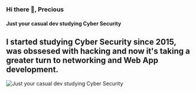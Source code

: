 ### Hi there 👋, Precious
#### Just your casual dev studying Cyber Security


<h2>I started studying Cyber Security since 2015, was obssesed with hacking and now it's taking a greater turn to networking and Web App development.</h2>





![Just your casual dev studying Cyber Security](https://discord.c99.nl/widget/theme-3/953676329168044063.png)
